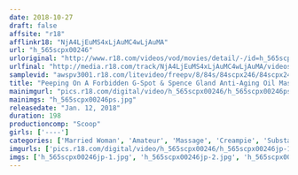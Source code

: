 ```yaml
---
date: 2018-10-27
draft: false
affsite: "r18"
afflinkr18: "NjA4LjEuMS4xLjAuMC4wLjAuMA"
url: "h_565scpx00246"
urloriginal: "http://www.r18.com/videos/vod/movies/detail/-/id=h_565scpx00246"
urlfinal: "http://media.r18.com/track/NjA4LjEuMS4xLjAuMC4wLjAuMA/videos/vod/movies/detail/-/id=h_565scpx00246"
samplevid: "awspv3001.r18.com/litevideo/freepv/8/84s/84scpx246/84scpx246_dmb_w.mp4"
title: "Peeping On A Forbidden G-Spot & Spence Gland Anti-Aging Oil Massage Parlor vol. 003"
mainimgurl: "pics.r18.com/digital/video/h_565scpx00246/h_565scpx00246ps.jpg"
mainimgs: "h_565scpx00246ps.jpg"
releasedate: "Jan. 12, 2018"
duration: 198
productioncomp: "Scoop"
girls: ['----']
categories: ['Married Woman', 'Amateur', 'Massage', 'Creampie', 'Substance Use', 'G-Spot', 'Hi-Def']
imgurls: ['pics.r18.com/digital/video/h_565scpx00246/h_565scpx00246jp-1.jpg', 'pics.r18.com/digital/video/h_565scpx00246/h_565scpx00246jp-2.jpg', 'pics.r18.com/digital/video/h_565scpx00246/h_565scpx00246jp-3.jpg', 'pics.r18.com/digital/video/h_565scpx00246/h_565scpx00246jp-4.jpg', 'pics.r18.com/digital/video/h_565scpx00246/h_565scpx00246jp-5.jpg', 'pics.r18.com/digital/video/h_565scpx00246/h_565scpx00246jp-6.jpg', 'pics.r18.com/digital/video/h_565scpx00246/h_565scpx00246jp-7.jpg', 'pics.r18.com/digital/video/h_565scpx00246/h_565scpx00246jp-8.jpg', 'pics.r18.com/digital/video/h_565scpx00246/h_565scpx00246jp-9.jpg', 'pics.r18.com/digital/video/h_565scpx00246/h_565scpx00246jp-10.jpg', 'pics.r18.com/digital/video/h_565scpx00246/h_565scpx00246jp-11.jpg', 'pics.r18.com/digital/video/h_565scpx00246/h_565scpx00246jp-12.jpg', 'pics.r18.com/digital/video/h_565scpx00246/h_565scpx00246jp-13.jpg', 'pics.r18.com/digital/video/h_565scpx00246/h_565scpx00246jp-14.jpg', 'pics.r18.com/digital/video/h_565scpx00246/h_565scpx00246jp-15.jpg', 'pics.r18.com/digital/video/h_565scpx00246/h_565scpx00246jp-16.jpg', 'pics.r18.com/digital/video/h_565scpx00246/h_565scpx00246jp-17.jpg', 'pics.r18.com/digital/video/h_565scpx00246/h_565scpx00246jp-18.jpg', 'pics.r18.com/digital/video/h_565scpx00246/h_565scpx00246jp-19.jpg', 'pics.r18.com/digital/video/h_565scpx00246/h_565scpx00246jp-20.jpg']
imgs: ['h_565scpx00246jp-1.jpg', 'h_565scpx00246jp-2.jpg', 'h_565scpx00246jp-3.jpg', 'h_565scpx00246jp-4.jpg', 'h_565scpx00246jp-5.jpg', 'h_565scpx00246jp-6.jpg', 'h_565scpx00246jp-7.jpg', 'h_565scpx00246jp-8.jpg', 'h_565scpx00246jp-9.jpg', 'h_565scpx00246jp-10.jpg', 'h_565scpx00246jp-11.jpg', 'h_565scpx00246jp-12.jpg', 'h_565scpx00246jp-13.jpg', 'h_565scpx00246jp-14.jpg', 'h_565scpx00246jp-15.jpg', 'h_565scpx00246jp-16.jpg', 'h_565scpx00246jp-17.jpg', 'h_565scpx00246jp-18.jpg', 'h_565scpx00246jp-19.jpg', 'h_565scpx00246jp-20.jpg']
---
```

